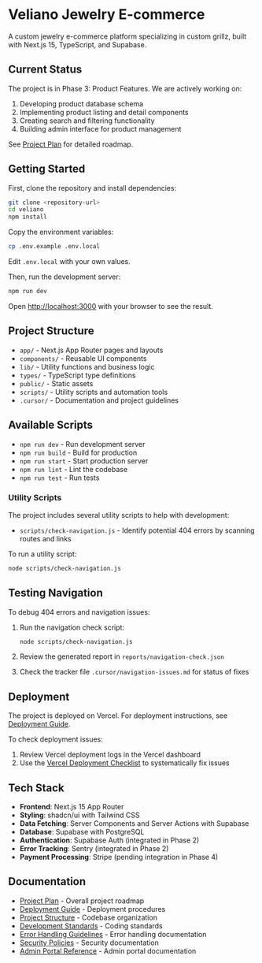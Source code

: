 # Veliano Jewelry E-commerce

A custom jewelry e-commerce platform specializing in custom grillz, built with Next.js 15, TypeScript, and Supabase.

## Current Status

The project is in Phase 3: Product Features. We are actively working on:

1. Developing product database schema
2. Implementing product listing and detail components
3. Creating search and filtering functionality
4. Building admin interface for product management

See [Project Plan](.cursor/project-plan.md) for detailed roadmap.

## Getting Started

First, clone the repository and install dependencies:

```bash
git clone <repository-url>
cd veliano
npm install
```

Copy the environment variables:

```bash
cp .env.example .env.local
```

Edit `.env.local` with your own values.

Then, run the development server:

```bash
npm run dev
```

Open [http://localhost:3000](http://localhost:3000) with your browser to see the result.

## Project Structure

- `app/` - Next.js App Router pages and layouts
- `components/` - Reusable UI components
- `lib/` - Utility functions and business logic
- `types/` - TypeScript type definitions
- `public/` - Static assets
- `scripts/` - Utility scripts and automation tools
- `.cursor/` - Documentation and project guidelines

## Available Scripts

- `npm run dev` - Run development server
- `npm run build` - Build for production
- `npm run start` - Start production server
- `npm run lint` - Lint the codebase
- `npm run test` - Run tests

### Utility Scripts

The project includes several utility scripts to help with development:

- `scripts/check-navigation.js` - Identify potential 404 errors by scanning routes and links

To run a utility script:

```bash
node scripts/check-navigation.js
```

## Testing Navigation

To debug 404 errors and navigation issues:

1. Run the navigation check script:
   ```bash
   node scripts/check-navigation.js
   ```

2. Review the generated report in `reports/navigation-check.json`

3. Check the tracker file `.cursor/navigation-issues.md` for status of fixes

## Deployment

The project is deployed on Vercel. For deployment instructions, see [Deployment Guide](.cursor/DEPLOY.md).

To check deployment issues:

1. Review Vercel deployment logs in the Vercel dashboard
2. Use the [Vercel Deployment Checklist](.cursor/vercel-deployment-checklist.md) to systematically fix issues

## Tech Stack

- **Frontend**: Next.js 15 App Router
- **Styling**: shadcn/ui with Tailwind CSS
- **Data Fetching**: Server Components and Server Actions with Supabase
- **Database**: Supabase with PostgreSQL
- **Authentication**: Supabase Auth (integrated in Phase 2)
- **Error Tracking**: Sentry (integrated in Phase 2)
- **Payment Processing**: Stripe (pending integration in Phase 4)

## Documentation

- [Project Plan](.cursor/project-plan.md) - Overall project roadmap
- [Deployment Guide](.cursor/DEPLOY.md) - Deployment procedures
- [Project Structure](.cursor/rules/project-structure.mdc) - Codebase organization
- [Development Standards](.cursor/rules/development-standards.mdc) - Coding standards
- [Error Handling Guidelines](.cursor/docs/error-handling.md) - Error handling documentation
- [Security Policies](.cursor/docs/security-policies.md) - Security documentation
- [Admin Portal Reference](.cursor/rules/admin-portal-reference.mdc) - Admin portal documentation
